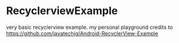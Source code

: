 # RecyclerviewExample
very basic recyclerview example. my personal playground 
credits to https://github.com/javatechig/Android-RecyclerView-Example
